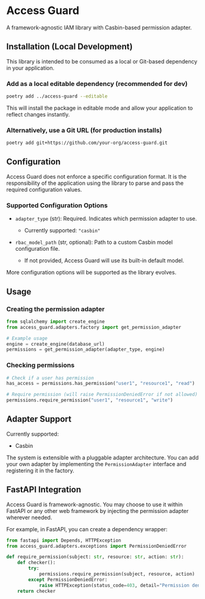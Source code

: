 # Access Guard

A framework-agnostic IAM library with Casbin-based permission adapter.

## Installation (Local Development)

This library is intended to be consumed as a local or Git-based dependency in your application.

### Add as a local editable dependency (recommended for dev)

```bash
poetry add ../access-guard --editable
```

This will install the package in editable mode and allow your application to reflect changes instantly.

### Alternatively, use a Git URL (for production installs)

```bash
poetry add git+https://github.com/your-org/access-guard.git
```

## Configuration

Access Guard does not enforce a specific configuration format. It is the responsibility of the application using the library to parse and pass the required configuration values.

### Supported Configuration Options

- `adapter_type` (str): Required. Indicates which permission adapter to use.  
  - Currently supported: `"casbin"`

- `rbac_model_path` (str, optional): Path to a custom Casbin model configuration file.  
  - If not provided, Access Guard will use its built-in default model.

More configuration options will be supported as the library evolves.

## Usage

### Creating the permission adapter

```python
from sqlalchemy import create_engine
from access_guard.adapters.factory import get_permission_adapter

# Example usage
engine = create_engine(database_url)
permissions = get_permission_adapter(adapter_type, engine)
```

### Checking permissions

```python
# Check if a user has permission
has_access = permissions.has_permission("user1", "resource1", "read")

# Require permission (will raise PermissionDeniedError if not allowed)
permissions.require_permission("user1", "resource1", "write")
```

## Adapter Support

Currently supported:
- Casbin

The system is extensible with a pluggable adapter architecture. You can add your own adapter by implementing the `PermissionAdapter` interface and registering it in the factory.

## FastAPI Integration

Access Guard is framework-agnostic. You may choose to use it within FastAPI or any other web framework by injecting the permission adapter wherever needed.

For example, in FastAPI, you can create a dependency wrapper:

```python
from fastapi import Depends, HTTPException
from access_guard.adapters.exceptions import PermissionDeniedError

def require_permission(subject: str, resource: str, action: str):
    def checker():
        try:
            permissions.require_permission(subject, resource, action)
        except PermissionDeniedError:
            raise HTTPException(status_code=403, detail="Permission denied")
    return checker
```
